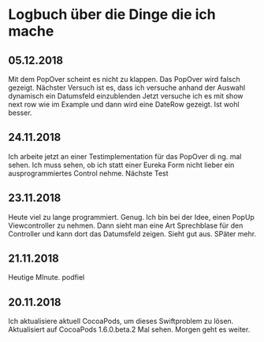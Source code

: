 #  Logbuch über die Dinge die ich mache

## 05.12.2018

Mit dem PopOver scheint es nicht zu klappen. Das PopOver wird falsch gezeigt. Nächster Versuch ist es, dass ich versuche anhand der Auswahl dynamisch ein Datumsfeld einzublenden
Jetzt versuche ich es mit show next row wie im Example und dann wird eine DateRow gezeigt. Ist wohl besser.


## 24.11.2018
Ich arbeite jetzt an einer Testimplementation für das PopOver di ng. mal sehen.
Ich  muss sehen, ob ich statt einer Eureka Form nicht lieber ein ausprogrammiertes Control nehme. Nächste Test

## 23.11.2018
Heute viel zu lange programmiert. Genug. Ich bin bei der Idee, einen PopUp Viewcontroller zu nehmen. Dann sieht man eine Art Sprechblase für den Controller und kann dort das Datumsfeld zeigen. Sieht gut aus. SPäter mehr.

## 21.11.2018
Heutige MInute. podfiel

## 20.11.2018 
Ich aktualisiere aktuell CocoaPods, um dieses Swiftproblem zu lösen.
Aktualisiert auf CocoaPods 1.6.0.beta.2
Mal sehen. Morgen geht es weiter.

